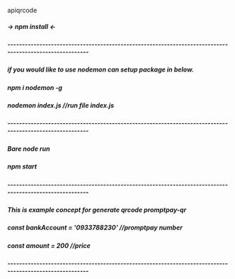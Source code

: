  apiqrcode

##### -> npm install <-
##### --------------------------------------------------------------------------------------------------------
##### if you would like to use nodemon can setup package in below.
##### npm i nodemon -g
##### nodemon index.js //run file index.js 
##### --------------------------------------------------------------------------------------------------------
##### Bare node run 
##### npm start
##### --------------------------------------------------------------------------------------------------------
##### This is example concept for generate qrcode promptpay-qr

##### const bankAccount = '0933788230' //promptpay number
##### const amount = 200 //price
##### --------------------------------------------------------------------------------------------------------
